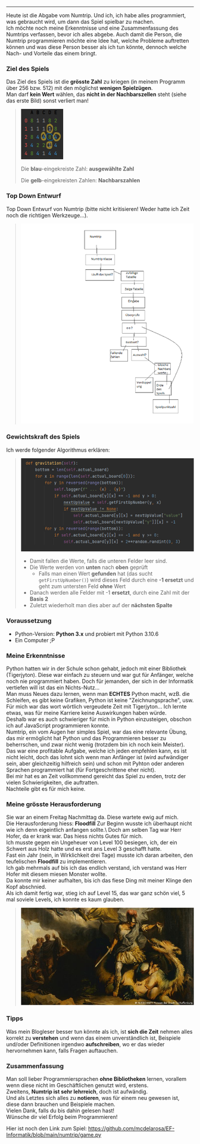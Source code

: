 ***
Heute ist die Abgabe vom Numtrip. Und ich, ich habe alles programmiert, was gebraucht wird, um dann das Spiel spielbar zu machen.\
Ich möchte noch meine Erkenntnisse und eine Zusammenfassung des Numtrips verfassen, bevor ich alles abgebe. Auch damit die Person, die Numtrip programmieren möchte eine Idee hat, welche Probleme auftretten können und was diese Person besser als ich tun könnte, dennoch welche Nach- und Vorteile das einem bringt. 
### Ziel des Spiels
Das Ziel des Spiels ist die **grösste Zahl** zu kriegen (in meinem Programm über 256 bzw. 512) mit den möglichst **wenigen Spielzügen**.\
Man darf **kein Wert** wählen, das **nicht in der Nachbarszellen** steht (siehe das erste Bild) sonst verliert man!

> ![NumtripBsp.png](NumtripBsp.png)
>
> Die **blau**-eingekreiste Zahl: **ausgewählte Zahl**
> 
> Die **gelb**-eingekreisten Zahlen: **Nachbarszahlen**

### Top Down Entwurf
Top Down Entwurf von Numtrip (bitte nicht kritisieren! Weder hatte ich Zeit noch die richtigen Werkzeuge...).
> ![Numtrip-Top-Down-Entwuf.png](Numtrip-Top-Down-Entwuf.png)

### Gewichtskraft des Spiels
Ich werde folgender Algorithmus erklären:
> ![gravitation.png](gravitation.png)
>- Damit fallen die Werte, falls die unteren Felder leer sind.
>  - Die Werte werden von **unten** nach **oben** geprüft
>    - Falls man einen Wert **gefunden** hat (das sucht `getFirstUpNumber()`) wird dieses Feld durch eine **-1 ersetzt** und geht zum untersten Feld **ohne** Wert
>  - Danach werden alle Felder mit -1 **ersetzt**, durch eine Zahl mit der **Basis 2**
>  - Zuletzt wiederholt man dies aber auf der **nächsten Spalte**

### Voraussetzung
- Python-Version: **Python 3.x** und probiert mit Python 3.10.6
- Ein Computer ;P

### Meine Erkenntnisse
Python hatten wir in der Schule schon gehabt, jedoch mit einer Bibliothek (Tigerjyton).
Diese war einfach zu steuern und war gut für Anfänger, welche noch nie programmiert haben. Doch für jemanden, der sich in der Informatik vertiefen will ist das ein Nichts-Nutz...\
Man muss Neues dazu lernen, wenn man **ECHTES** Python macht, wzB. die Schleifen, es gibt keine Grafiken, Python ist keine "Zeichnungsprache", usw. \
Für mich war das wort wörtlich vergeudete Zeit mit Tigerjyton... Ich lernte etwas, was für meine Karriere keine Auswirkungen haben würde. \
Deshalb war es auch schwieriger für mich in Python einzusteigen, obschon ich auf JavaScript programmieren konnte.\
Numtrip, ein vom Augen her simples Spiel, war das eine relevante Übung, das mir ermöglicht hat Python und das Programmieren besser zu beherrschen, und zwar nicht wenig (trotzdem bin ich noch kein Meister).\
Das war eine profitable Aufgabe, welche ich jeden empfehlen kann, es ist nicht leicht, doch das lohnt sich wenn man Anfänger ist (wird aufwändiger sein, aber gleichzeitig hilfreich sein) und schon mit Pyhton oder anderen Sprachen programmiert hat (für Fortgeschrittene eher nicht).\
Bei mir hat es an Zeit vollkommend gereicht das Spiel zu enden, trotz der vielen Schwierigkeiten, die auftratten.\
Nachteile gibt es für mich keine.

### Meine grösste Herausforderung
Sie war an einem Freitag Nachmittag da. Diese wartete ewig auf mich.\
Die Herausforderung hiess: **Floodfill**
Zur Beginn wusste ich überhaupt nicht wie ich denn eigeintlich anfangen sollte.\ 
Doch am selben Tag war Herr Hofer, da er krank war. Das hiess nichts Gutes für mich.\
Ich musste gegen ein Ungeheuer von Level 100 besiegen, ich, der ein Schwert aus Holz hatte und es erst ans Level 3 geschafft hatte.\
Fast ein Jahr (nein, in Wirklichkeit drei Tage) musste ich daran arbeiten, den teufelischen **Floodfill** zu implementieren.\
Ich gab mehrmals auf bis ich das endlich verstand, ich verstand was Herr Hofer mit diesem miesen Monster wollte.\
Da konnte mir keiner aufhalten, bis ich das fiese Ding mit meiner Klinge den Kopf abschnied.\
Als ich damit fertig war, stieg ich auf Level 15, das war ganz schön viel, 5 mal soviele Levels, ich konnte es kaum glauben.
> ![monster.jpg](monster.jpg)
 

### Tipps
Was mein Blogleser besser tun könnte als ich, ist **sich die Zeit** nehmen alles korrekt zu **verstehen** und wenn das einem unverständlich ist, Beispiele  und/oder Definitionen irgendwo **aufschreiben**, wo er das wieder hervornehmen kann, falls Fragen auftauchen.

### Zusammenfassung
Man soll lieber Programmiersprachen **ohne Bibliotheken** lernen, vorallem wenn diese nicht im Geschäftlichen genutzt wird, erstens. \
Zweitens, **Numtrip ist sehr lehrreich**, doch ist aufwändig.\
Und als Letztes sich alles zu **notieren**, was für einem neu gewesen ist, diese dann brauchen und Beispiele machen. \
Vielen Dank, falls du bis dahin gelesen hast! \
Wünsche dir viel Erfolg beim Programmieren!

Hier ist noch den Link zum Spiel:
https://github.com/mcdelarosa/EF-Informatik/blob/main/numtrip/game.py